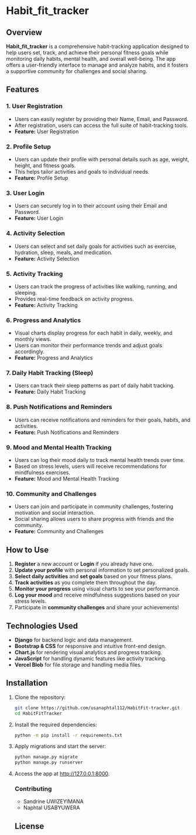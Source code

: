 # Habit_fit_tracker

## Overview

**Habit_fit_tracker** is a comprehensive habit-tracking application designed to help users set, track, and achieve their personal fitness goals while monitoring daily habits, mental health, and overall well-being. The app offers a user-friendly interface to manage and analyze habits, and it fosters a supportive community for challenges and social sharing.

## Features

### 1. **User Registration**
   - Users can easily register by providing their Name, Email, and Password.
   - After registration, users can access the full suite of habit-tracking tools.
   - **Feature:** User Registration

### 2. **Profile Setup**
   - Users can update their profile with personal details such as age, weight, height, and fitness goals.
   - This helps tailor activities and goals to individual needs.
   - **Feature:** Profile Setup

### 3. **User Login**
   - Users can securely log in to their account using their Email and Password.
   - **Feature:** User Login

### 4. **Activity Selection**
   - Users can select and set daily goals for activities such as exercise, hydration, sleep, meals, and medication.
   - **Feature:** Activity Selection

### 5. **Activity Tracking**
   - Users can track the progress of activities like walking, running, and sleeping.
   - Provides real-time feedback on activity progress.
   - **Feature:** Activity Tracking

### 6. **Progress and Analytics**
   - Visual charts display progress for each habit in daily, weekly, and monthly views.
   - Users can monitor their performance trends and adjust goals accordingly.
   - **Feature:** Progress and Analytics

### 7. **Daily Habit Tracking (Sleep)**
   - Users can track their sleep patterns as part of daily habit tracking.
   - **Feature:** Daily Habit Tracking

### 8. **Push Notifications and Reminders**
   - Users can receive notifications and reminders for their goals, habits, and activities.
   - **Feature:** Push Notifications and Reminders

### 9. **Mood and Mental Health Tracking**
   - Users can log their mood daily to track mental health trends over time.
   - Based on stress levels, users will receive recommendations for mindfulness exercises.
   - **Feature:** Mood and Mental Health Tracking

### 10. **Community and Challenges**
   - Users can join and participate in community challenges, fostering motivation and social interaction.
   - Social sharing allows users to share progress with friends and the community.
   - **Feature:** Community and Challenges

## How to Use

1. **Register** a new account or **Login** if you already have one.
2. **Update your profile** with personal information to set personalized goals.
3. **Select daily activities** and **set goals** based on your fitness plans.
4. **Track activities** as you complete them throughout the day.
5. **Monitor your progress** using visual charts to see your performance.
6. **Log your mood** and receive mindfulness suggestions based on your stress levels.
7. Participate in **community challenges** and share your achievements!

## Technologies Used

- **Django** for backend logic and data management.
- **Bootstrap & CSS** for responsive and intuitive front-end design.
- **Chart.js** for rendering visual analytics and progress tracking.
- **JavaScript** for handling dynamic features like activity tracking.
- **Vercel Blob** for file storage and handling media files.

## Installation

1. Clone the repository:
   ```bash
   git clone https://github.com/usanaphtal112/HabitFit-tracker.git
   cd HabitFitTracker

2. Install the required dependencies:
    ```bash
    python -m pip install -r requirements.txt

3. Apply migrations and start the server:
    ```bash
    python manage.py migrate
    python manage.py runserver

4. Access the app at http://127.0.0.1:8000.

    ### Contributing

    - Sandrine UWIZEYIMANA
    - Naphtal USABYUWERA

    ## License
